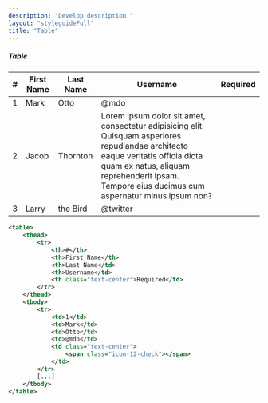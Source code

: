 ```yaml
---
description: "Develop description."
layout: "styleguideFull"
title: "Table"
---
```


##### Table

<table>
	<thead>
		<tr>
			<th>#</th>
			<th>First Name</th>
			<th>Last Name</td>
			<th>Username</td>
			<th class="text-center">Required</td>
		</tr>
	</thead>
	<tbody>
		<tr>
			<td>1</td>
			<td>Mark</td>
			<td>Otto</td>
			<td>@mdo</td>
			<td class="text-center">
				<span style="color: #77d55a;" class="icon-12-check"></span>
			</td>
		</tr>
		<tr>
			<td>2</td>
			<td>Jacob</td>
			<td>Thornton</td>
			<td>Lorem ipsum dolor sit amet, consectetur adipisicing elit. Quisquam asperiores repudiandae architecto eaque veritatis officia dicta quam ex natus, aliquam reprehenderit ipsam. Tempore eius ducimus cum aspernatur minus ipsum non?</td>
			<td class="text-center">
				<span style="color: #77d55a;" class="icon-12-check"></span>
			</td>
		</tr>
		<tr>
			<td>3</td>
			<td>Larry</td>
			<td>the Bird</td>
			<td>@twitter</td>
			<td class="text-center">
				<span style="color: #77d55a;" class="icon-12-check"></span>
			</td>
		</tr>
	</tbody>
</table>

```xml
<table>
	<thead>
		<tr>
			<th>#</th>
			<th>First Name</th>
			<th>Last Name</td>
			<th>Username</td>
			<th class="text-center">Required</td>
		</tr>
	</thead>
	<tbody>
		<tr>
			<td>1</td>
			<td>Mark</td>
			<td>Otto</td>
			<td>@mdo</td>
			<td class="text-center">
				<span class="icon-12-check"></span>
			</td>
		</tr>
		[...]
	</tbody>
</table>
```